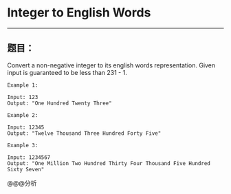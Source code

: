 # Integer to English Words
***
## 题目：
Convert a non-negative integer to its english words representation. Given input is guaranteed to be less than 231 - 1.
```
Example 1:

Input: 123
Output: "One Hundred Twenty Three"
```
```
Example 2:

Input: 12345
Output: "Twelve Thousand Three Hundred Forty Five"
```
```
Example 3:

Input: 1234567
Output: "One Million Two Hundred Thirty Four Thousand Five Hundred Sixty Seven"
```
@@@分析
